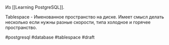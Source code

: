 Из [[Learning PostgreSQL]].

Tablespace - Именованное пространство на диске. Имеет смысл делать несколько если нужны разные скорости, типа холодное и горячее пространство. 

#postgresql #database #tablespace
#draft